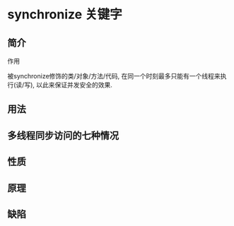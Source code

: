 # synchronize 关键字

## 简介

作用

被synchronize修饰的类/对象/方法/代码, 在同一个时刻最多只能有一个线程来执行\(读/写\), 以此来保证并发安全的效果.



## 用法



## 多线程同步访问的七种情况





## 性质



## 原理



## 缺陷

